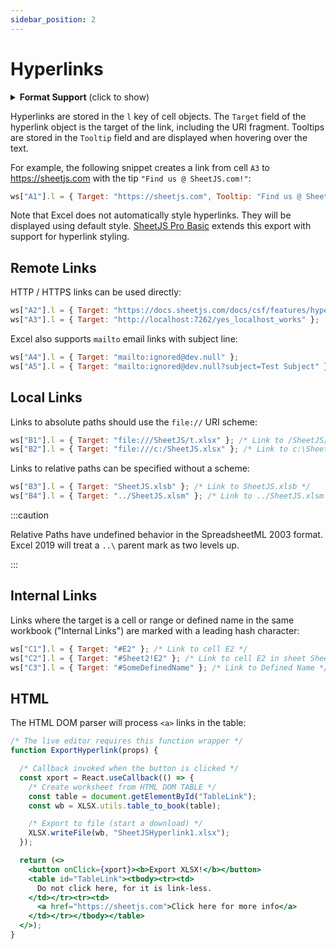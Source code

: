 ```yaml
---
sidebar_position: 2
---
```


# Hyperlinks

<details>
  <summary><b>Format Support</b> (click to show)</summary>

**Cell Hyperlinks**: XLSX/M, XLSB, BIFF8 XLS, XLML, ODS, HTML

**Tooltips**: XLSX/M, XLSB, BIFF8 XLS, XLML

</details>

Hyperlinks are stored in the `l` key of cell objects.  The `Target` field of the
hyperlink object is the target of the link, including the URI fragment. Tooltips
are stored in the `Tooltip` field and are displayed when hovering over the text.

For example, the following snippet creates a link from cell `A3` to
<https://sheetjs.com> with the tip `"Find us @ SheetJS.com!"`:

```js
ws["A1"].l = { Target: "https://sheetjs.com", Tooltip: "Find us @ SheetJS.com!" };
```

Note that Excel does not automatically style hyperlinks.  They will be displayed
using default style. <a href="https://sheetjs.com/pro">SheetJS Pro Basic</a>
extends this export with support for hyperlink styling.

## Remote Links

HTTP / HTTPS links can be used directly:

```js
ws["A2"].l = { Target: "https://docs.sheetjs.com/docs/csf/features/hyperlinks" };
ws["A3"].l = { Target: "http://localhost:7262/yes_localhost_works" };
```

Excel also supports `mailto` email links with subject line:

```js
ws["A4"].l = { Target: "mailto:ignored@dev.null" };
ws["A5"].l = { Target: "mailto:ignored@dev.null?subject=Test Subject" };
```

## Local Links

Links to absolute paths should use the `file://` URI scheme:

```js
ws["B1"].l = { Target: "file:///SheetJS/t.xlsx" }; /* Link to /SheetJS/t.xlsx */
ws["B2"].l = { Target: "file:///c:/SheetJS.xlsx" }; /* Link to c:\SheetJS.xlsx */
```

Links to relative paths can be specified without a scheme:

```js
ws["B3"].l = { Target: "SheetJS.xlsb" }; /* Link to SheetJS.xlsb */
ws["B4"].l = { Target: "../SheetJS.xlsm" }; /* Link to ../SheetJS.xlsm */
```

:::caution

Relative Paths have undefined behavior in the SpreadsheetML 2003 format.  Excel
2019 will treat a `..\` parent mark as two levels up.

:::

## Internal Links

Links where the target is a cell or range or defined name in the same workbook
("Internal Links") are marked with a leading hash character:

```js
ws["C1"].l = { Target: "#E2" }; /* Link to cell E2 */
ws["C2"].l = { Target: "#Sheet2!E2" }; /* Link to cell E2 in sheet Sheet2 */
ws["C3"].l = { Target: "#SomeDefinedName" }; /* Link to Defined Name */
```

## HTML

The HTML DOM parser will process `<a>` links in the table:

```jsx live
/* The live editor requires this function wrapper */
function ExportHyperlink(props) {

  /* Callback invoked when the button is clicked */
  const xport = React.useCallback(() => {
    /* Create worksheet from HTML DOM TABLE */
    const table = document.getElementById("TableLink");
    const wb = XLSX.utils.table_to_book(table);

    /* Export to file (start a download) */
    XLSX.writeFile(wb, "SheetJSHyperlink1.xlsx");
  });

  return (<>
    <button onClick={xport}><b>Export XLSX!</b></button>
    <table id="TableLink"><tbody><tr><td>
      Do not click here, for it is link-less.
    </td></tr><tr><td>
      <a href="https://sheetjs.com">Click here for more info</a>
    </td></tr></tbody></table>
  </>);
}
```
